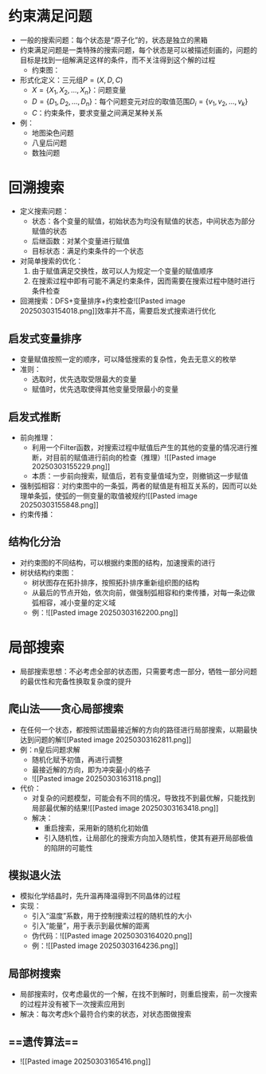 # 约束满足问题
- 一般的搜索问题：每个状态是“原子化”的，状态是独立的黑箱
- 约束满足问题是一类特殊的搜索问题，每个状态是可以被描述刻画的，问题的目标是找到一组解满足这样的条件，而不关注得到这个解的过程
	- 约束图：
- 形式化定义：三元组$P=(X,D,C)$
	- $X=\{X_1,X_2,...,X_n\}$：问题变量
	- $D=\{D_1,D_2,...,D_n\}$：每个问题变元对应的取值范围$D_i=\{v_1,v_2,...,v_k\}$
	- $C$：约束条件，要求变量之间满足某种关系
- 例：
	- 地图染色问题
	- 八皇后问题
	- 数独问题
# 回溯搜索
- 定义搜索问题：
	- 状态：各个变量的赋值，初始状态为均没有赋值的状态，中间状态为部分赋值的状态
	- 后继函数：对某个变量进行赋值
	- 目标状态：满足约束条件的一个状态
- 对简单搜索的优化：
	1. 由于赋值满足交换性，故可以人为规定一个变量的赋值顺序
	2. 在搜索过程中即有可能不满足约束条件，因而需要在搜索过程中随时进行条件检查
- 回溯搜索：DFS+变量排序+约束检查![[Pasted image 20250303154018.png]]效率并不高，需要启发式搜索进行优化
## 启发式变量排序
- 变量赋值按照一定的顺序，可以降低搜索的复杂性，免去无意义的枚举
- 准则：
	- 选取时，优先选取受限最大的变量
	- 赋值时，优先选取使得其他变量受限最小的变量
## 启发式推断
- 前向推理：
	- 利用一个Filter函数，对搜索过程中赋值后产生的其他的变量的情况进行推断，对目前的赋值进行前向的检查（推理）![[Pasted image 20250303155229.png]]
	- 本质：一步前向搜索，赋值后，若有变量值域为空，则撤销这一步赋值
- 强制弧相容：对约束图中的一条弧，两者的赋值是有相互关系的，因而可以处理单条弧，使弧的一侧变量的取值被规约![[Pasted image 20250303155848.png]]
- 约束传播：
## 结构化分治
- 对约束图的不同结构，可以根据约束图的结构，加速搜索的进行
- 树状结构约束图：
	- 树状图存在拓扑排序，按照拓扑排序重新组织图的结构
	- 从最后的节点开始，依次向前，做强制弧相容和约束传播，对每一条边做弧相容，减小变量的定义域
	- 例：![[Pasted image 20250303162200.png]]
# 局部搜索
- 局部搜索思想：不必考虑全部的状态图，只需要考虑一部分，牺牲一部分问题的最优性和完备性换取复杂度的提升
## 爬山法——贪心局部搜索
- 在任何一个状态，都按照试图最接近解的方向的路径进行局部搜索，以期最快达到问题的解![[Pasted image 20250303162811.png]]
- 例：n皇后问题求解
	- 随机化赋予初值，再进行调整
	- 最接近解的方向，即为冲突最小的格子
	- ![[Pasted image 20250303163118.png]]
- 代价：
	- 对复杂的问题模型，可能会有不同的情况，导致找不到最优解，只能找到局部最优解的结果![[Pasted image 20250303163418.png]]
	- 解决：
		- 重启搜索，采用新的随机化初始值
		- 引入随机性，让局部化的搜索方向加入随机性，使其有避开局部极值的陷阱的可能性
## 模拟退火法
- 模拟化学结晶时，先升温再降温得到不同晶体的过程
- 实现：
	- 引入“温度”系数，用于控制搜索过程的随机性的大小
	- 引入“能量”，用于表示到最优解的距离
	- 伪代码：![[Pasted image 20250303164020.png]]
	- 例：![[Pasted image 20250303164236.png]]
## 局部树搜索
- 局部搜索时，仅考虑最优的一个解，在找不到解时，则重启搜索，前一次搜索的过程并没有被下一次搜索应用到
- 解决：每次考虑k个最符合约束的状态，对状态图做搜索
## ==遗传算法==
- ![[Pasted image 20250303165416.png]]